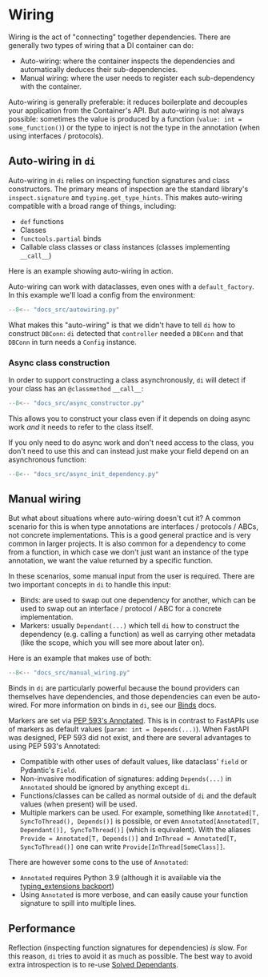# Wiring

Wiring is the act of "connecting" together dependencies.
There are generally two types of wiring that a DI container can do:

- Auto-wiring: where the container inspects the dependencies and automatically deduces their sub-dependencies.
- Manual wiring: where the user needs to register each sub-dependency with the container.

Auto-wiring is generally preferable: it reduces boilerplate and decouples your application from the Container's API.
But auto-wiring is not always possible: sometimes the value is produced by a function (`value: int = some_function()`) or the type to inject is not the type in the annotation (when using interfaces / protocols).

## Auto-wiring in `di`

Auto-wiring in `di` relies on inspecting function signatures and class constructors.
The primary means of inspection are the standard library's `inspect.signature` and `typing.get_type_hints`.
This makes auto-wiring compatible with a broad range of things, including:

- `def` functions
- Classes
- `functools.partial` binds
- Callable class classes or class instances (classes implementing `__call__`)

Here is an example showing auto-wiring in action.

Auto-wiring can work with dataclasses, even ones with a `default_factory`.
In this example we'll load a config from the environment:

```Python
--8<-- "docs_src/autowiring.py"
```

What makes this "auto-wiring" is that we didn't have to tell `di` how to construct `DBConn`: `di` detected that `controller` needed a `DBConn` and that `DBConn` in turn needs a `Config` instance.

### Async class construction

In order to support constructing a class asynchronously, `di` will detect if your class has an `@classmethod` `__call__`:

```Python
--8<-- "docs_src/async_constructor.py"
```

This allows you to construct your class even if it depends on doing async work _and_ it needs to refer to the class itself.

If you only need to do async work and don't need access to the class, you don't need to use this and can instead just make your field depend on an asynchronous function:

```Python
--8<-- "docs_src/async_init_dependency.py"
```

## Manual wiring

But what about situations where auto-wiring doesn't cut it?
A common scenario for this is when type annotations are interfaces / protocols / ABCs, not concrete implementations. This is a good general practice and is very common in larger projects.
It is also common for a dependency to come from a function, in which case we don't just want an instance of the type annotation, we want the value returned by a specific function.

In these scenarios, some manual input from the user is required.
There are two important concepts in `di` to handle this input:

- Binds: are used to swap out one dependency for another, which can be used to swap out an interface / protocol / ABC for a concrete implementation.
- Markers: usually `Dependant(...)` which tell `di` how to construct the dependency (e.g. calling a function) as well as carrying other metadata (like the scope, which you will see more about later on).

Here is an example that makes use of both:

```Python
--8<-- "docs_src/manual_wiring.py"
```

Binds in `di` are particularly powerful because the bound providers can themselves have dependencies, and those dependencies can even be auto-wired.
For more information on binds in `di`, see our [Binds] docs.

Markers are set via [PEP 593's Annotated].
This is in contrast to FastAPIs use of markers as default values (`param: int = Depends(...)`).
When FastAPI was designed, PEP 593 did not exist, and there are several advantages to using PEP 593's Annotated:

- Compatible with other uses of default values, like dataclass' `field` or Pydantic's `Field`.
- Non-invasive modification of signatures: adding `Depends(...)` in `Annotated` should be ignored by anything except `di`.
- Functions/classes can be called as normal outside of `di` and the default values (when present) will be used.
- Multiple markers can be used. For example, something like `Annotated[T, SyncToThread(), Depends()]` is possible, or even `Annotated[Annotated[T, Dependant()], SyncToThread()]` (which is equivalent). With the aliases `Provide = Annotated[T, Depends()]` and `InThread = Annotated[T, SyncToThread()]` one can write `Provide[InThread[SomeClass]]`.

There are however some cons to the use of `Annotated`:

- `Annotated` requires Python 3.9 (although it is available via the [typing_extensions backport])
- Using `Annotated` is more verbose, and can easily cause your function signature to spill into multiple lines.

## Performance

Reflection (inspecting function signatures for dependencies) *is* slow.
For this reason, `di` tries to avoid it as much as possible.
The best way to avoid extra introspection is to re-use [Solved Dependants].

[Solved Dependants]: solving.md#SolvedDependant
[binds]: binds.md
[PEP 593's Annotated]: https://www.python.org/dev/peps/pep-0593/
[typing_extensions backport]: https://pypi.org/project/typing-extensions/
